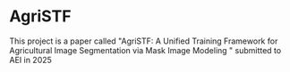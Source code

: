 # AgriSTF
This project is a paper called "AgriSTF: A Unified Training Framework for Agricultural Image Segmentation via Mask Image Modeling " submitted to AEI in 2025
